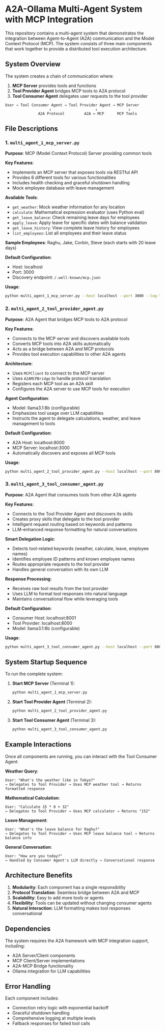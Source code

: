 # A2A-Ollama Multi-Agent System with MCP Integration

This repository contains a multi-agent system that demonstrates the integration between Agent-to-Agent (A2A) communication and the Model Context Protocol (MCP). The system consists of three main components that work together to provide a distributed tool execution architecture.

## System Overview

The system creates a chain of communication where:
1. **MCP Server** provides tools and functions
2. **Tool Provider Agent** bridges MCP tools to A2A protocol  
3. **Tool Consumer Agent** delegates user requests to the tool provider

```
User → Tool Consumer Agent → Tool Provider Agent → MCP Server
                    ↓                    ↓              ↓
               A2A Protocol         A2A ↔ MCP      MCP Tools
```

## File Descriptions

### 1. `multi_agent_1_mcp_server.py`

**Purpose**: MCP (Model Context Protocol) Server providing common tools

**Key Features**:
- Implements an MCP server that exposes tools via RESTful API
- Provides 6 different tools for various functionalities
- Includes health checking and graceful shutdown handling
- Mock employee database with leave management

**Available Tools**:
- `get_weather`: Mock weather information for any location
- `calculate`: Mathematical expression evaluator (uses Python eval)
- `get_leave_balance`: Check remaining leave days for employees
- `apply_leave`: Apply leave for specific dates with balance validation
- `get_leave_history`: View complete leave history for employees
- `list_employees`: List all employees and their leave status

**Sample Employees**: Raghu, Jake, Corbin, Steve (each starts with 20 leave days)

**Default Configuration**:
- Host: localhost
- Port: 3000
- Discovery endpoint: `/.well-known/mcp.json`

**Usage**:
```bash
python multi_agent_1_mcp_server.py --host localhost --port 3000 --log-level INFO
```

### 2. `multi_agent_2_tool_provider_agent.py`

**Purpose**: A2A Agent that bridges MCP tools to A2A protocol

**Key Features**:
- Connects to the MCP server and discovers available tools
- Converts MCP tools into A2A skills automatically
- Acts as a bridge between A2A and MCP protocols
- Provides tool execution capabilities to other A2A agents

**Architecture**:
- Uses `MCPClient` to connect to the MCP server
- Uses `A2AMCPBridge` to handle protocol translation
- Registers each MCP tool as an A2A skill
- Configures the A2A server to use MCP tools for execution

**Agent Configuration**:
- Model: llama3.1:8b (configurable)
- Emphasizes tool usage over LLM capabilities
- Instructs the agent to delegate calculations, weather, and leave management to tools

**Default Configuration**:
- A2A Host: localhost:8000
- MCP Server: localhost:3000
- Automatically discovers and exposes all MCP tools

**Usage**:
```bash
python multi_agent_2_tool_provider_agent.py --host localhost --port 8000 --mcp-host localhost --mcp-port 3000
```

### 3. `multi_agent_3_tool_consumer_agent.py`

**Purpose**: A2A Agent that consumes tools from other A2A agents

**Key Features**:
- Connects to the Tool Provider Agent and discovers its skills
- Creates proxy skills that delegate to the tool provider
- Intelligent request routing based on keywords and patterns
- LLM-enhanced response formatting for natural conversations

**Smart Delegation Logic**:
- Detects tool-related keywords (weather, calculate, leave, employee names)
- Identifies employee ID patterns and known employee names
- Routes appropriate requests to the tool provider
- Handles general conversation with its own LLM

**Response Processing**:
- Receives raw tool results from the tool provider
- Uses LLM to format tool responses into natural language
- Maintains conversational flow while leveraging tools

**Default Configuration**:
- Consumer Host: localhost:8001
- Tool Provider: localhost:8000
- Model: llama3.1:8b (configurable)

**Usage**:
```bash
python multi_agent_3_tool_consumer_agent.py --host localhost --port 8001 --tool-provider-host localhost --tool-provider-port 8000
```

## System Startup Sequence

To run the complete system:

1. **Start MCP Server** (Terminal 1):
   ```bash
   python multi_agent_1_mcp_server.py
   ```

2. **Start Tool Provider Agent** (Terminal 2):
   ```bash
   python multi_agent_2_tool_provider_agent.py
   ```

3. **Start Tool Consumer Agent** (Terminal 3):
   ```bash
   python multi_agent_3_tool_consumer_agent.py
   ```

## Example Interactions

Once all components are running, you can interact with the Tool Consumer Agent:

**Weather Query**:
```
User: "What's the weather like in Tokyo?"
→ Delegates to Tool Provider → Uses MCP weather tool → Returns formatted response
```

**Mathematical Calculation**:
```
User: "Calculate 15 * 8 + 32"
→ Delegates to Tool Provider → Uses MCP calculator → Returns "152"
```

**Leave Management**:
```
User: "What's the leave balance for Raghu?"
→ Delegates to Tool Provider → Uses MCP leave balance tool → Returns balance info
```

**General Conversation**:
```
User: "How are you today?"
→ Handled by Consumer Agent's LLM directly → Conversational response
```

## Architecture Benefits

1. **Modularity**: Each component has a single responsibility
2. **Protocol Translation**: Seamless bridge between A2A and MCP
3. **Scalability**: Easy to add more tools or agents
4. **Flexibility**: Tools can be updated without changing consumer agents
5. **Natural Interaction**: LLM formatting makes tool responses conversational

## Dependencies

The system requires the A2A framework with MCP integration support, including:
- A2A Server/Client components
- MCP Client/Server implementations
- A2A-MCP Bridge functionality
- Ollama integration for LLM capabilities

## Error Handling

Each component includes:
- Connection retry logic with exponential backoff
- Graceful shutdown handling
- Comprehensive logging at multiple levels
- Fallback responses for failed tool calls
